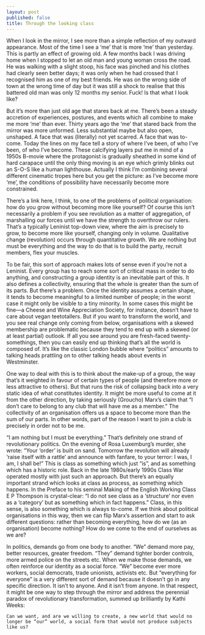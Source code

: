 ```yaml
---
layout: post
published: false
title: Through the looking class
---
```

When I look in the mirror, I see more than a simple reflection of my outward appearance. Most of the time I see a ‘me’ that is more ‘me’ than yesterday. This is partly an effect of growing old. A few months back I was driving home when I stopped to let an old man and young woman cross the road. He was walking with a slight stoop, his face was pinched and his clothes had clearly seen better days; it was only when he had crossed that I recognised him as one of my best friends. He was on the wrong side of town at the wrong time of day but it was still a shock to realise that this battered old man was only 12 months my senior. Fuck! Is that what I look like?

But it’s more than just old age that stares back at me. There’s been a steady accretion of experiences, postures, and events which all combine to make me more ‘me’ than ever. Thirty years ago the ‘me’ that stared back from the mirror was more unformed. Less substantial maybe but also open, unshaped. A face that was (literally) not yet scarred. A face that was to-come. Today the lines on my face tell a story of where I’ve been, of who I’ve been, of who I’ve become. These calcifying layers put me in mind of a 1950s B-movie where the protagonist is gradually sheathed in some kind of hard carapace until the only thing moving is an eye which grimly blinks out an S-O-S like a human lighthouse. Actually I think I’m combining several different cinematic tropes here but you get the picture: as I’ve become more ‘me’, the conditions of possibility have necessarily become more constrained.

There’s a link here, I think, to one of the problems of political organisation: how do you grow without becoming more like yourself? Of course this isn’t necessarily a problem if you see revolution as a matter of aggregation, of marshalling our forces until we have the strength to overthrow our rulers. That’s a typically Leninist top-down view, where the aim is precisely to grow, to become more like yourself, changing only in volume. Qualitative change (revolution) occurs through quantitative growth. We are nothing but must be everything and the way to do that is to build the party, recruit members, flex your muscles.

To be fair, this sort of approach makes lots of sense even if you’re not a Leninist. Every group has to reach some sort of critical mass in order to do anything, and constructing a group identity is an inevitable part of this. It also defines a collectivity, ensuring that the whole is greater than the sum of its parts. But there’s a problem. Once the identity assumes a certain shape, it tends to become meaningful to a limited number of people; in the worst case it might only be visible to a tiny minority. In some cases this might be fine—a Cheese and Wine Appreciation Society, for instance, doesn’t have to care about vegan teetotallers. But if you want to transform the world, and you see real change only coming from below, organisations with a skewed membership are problematic because they tend to end up with a skewed (or at least partial) outlook. If all you see around you are fresh-faced twenty-somethings, then you can easily end up thinking that’s all the world is composed of. It’s like the classic London bubble where “politics” amounts to talking heads prattling on to other talking heads about events in Westminster.

One way to deal with this is to think about the make-up of a group, the way that’s it weighted in favour of certain types of people (and therefore more or less attractive to others). But that runs the risk of collapsing back into a very static idea of what constitutes identity. It might be more useful to come at it from the other direction, by taking seriously (Groucho) Marx’s claim that “I don’t care to belong to any club that will have me as a member.” The collectivity of an organisation offers us a space to become more than the sum of our parts. In other words, part of the reason I want to join a club is precisely in order not to be me.

“I am nothing but I must be everything.” That’s definitely one strand of revolutionary politics. On the evening of Rosa Luxemburg’s murder, she wrote: “Your ‘order’ is built on sand. Tomorrow the revolution will already ‘raise itself with a rattle’ and announce with fanfare, to your terror: I was, I am, I shall be!” This is class as something which just “is”, and as something which has a historic role. Back in the late 1980s/early 1990s Class War operated mostly with just such an approach. But there’s an equally important strand which looks at class as process, as something which happens. In the Preface to his seminal Making of the English Working Class E P Thompson is crystal-clear: “I do not see class as a ‘structure’ nor even as a ‘category’ but as something which in fact happens.” Class, in this sense, is also something which is always to-come. If we think about political organisations in this way, then we can flip Marx’s assertion and start to ask different questions: rather than becoming everything, how do we (as an organisation) become nothing? How do we come to the end of ourselves as we are?

In politics, demands go from one body to another. “We” demand more pay, better resources, greater freedom. “They” demand tighter border controls, more armed police on the streets etc. When we make those demands, we often reinforce our identity as a social force. “We” become ever more workers, social democrats, trade unionists, activists etc. But “everything for everyone” is a very different sort of demand because it doesn’t go in any specific direction. It isn’t to anyone. And it isn’t from anyone. In that respect, it might be one way to step through the mirror and address the perennial paradox of revolutionary transformation, summed up brilliantly by Kathi Weeks:

    Can we want, and are we willing to create, a new world that would no longer be “our” world, a social form that would not produce subjects like us?